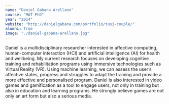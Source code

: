 ```yaml
---
name: "Daniel Gabana Arellano"
course: "MAT PhD"
year: "2014"
website: "http://danielgabana.com/portfolio/tusi-couple/"
alumni: True
image: "./daniel-gabana-arellano.jpg"
---
```

Daniel is a multidisciplinary researcher interested in affective computing, human-computer interaction (HCI) and artificial intelligence (AI) for health and wellbeing. My current research focuses on developing cognitive training and rehabilitation programs using immersive technologies such as Virtual Reality (VR). Using machine learning, we can assess the user’s affective states, progress and struggles to adapt the training and provide a more effective and personalised program. Daniel is also interested in video games and gamification as a tool to engage users, not only in training but also in education and learning programs. He strongly believe games are not only an art form but also a serious media.